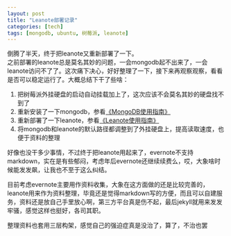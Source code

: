 ```yaml
---
layout: post
title: "Leanote部署记录"
categories: [tech]
tags: [mongodb, ubuntu, 树莓派, leanote]
---
```


倒腾了半天，终于把leanote又重新部署了一下。   
之前部署的leanote总是莫名其妙的问题，一会mongodb起不出来了，一会leanote访问不了了。这次痛下决心，好好整理了一下，接下来再观察观察，看看是否可以稳定运行了。大概总结下干了些啥：   
1. 把树莓派外挂硬盘的启动自动挂载加上了，这次应该不会莫名其妙的硬盘找不到了   
2. 重新安装了一下mongodb，参看[《MongoDB使用指南》](http://home.xuym.me:9000/blog/post/xym_0519_cn@163.com/MongoDB%E4%BD%BF%E7%94%A8%E6%8C%87%E5%8D%97)   
3. 重新部署了一下leanote，参看[《Leanote使用指南》](http://home.xuym.me:9000/blog/post/xym_0519_cn@163.com/Leanote%E4%BD%BF%E7%94%A8%E6%8C%87%E5%8D%97)   
4. 将mongodb和leanote的默认路径都调整到了外挂硬盘上，提高读取速度，也便于资料的整理   

好像也没干多少事情，不过终于把leanote用起来了，evernote不支持markdown，实在是有些郁闷，考虑年后evernote还继续续费么，哎，大象啥时候能发发飙，让我也不至于这么纠结。   

目前考虑evernote主要用作资料收集，大象在这方面做的还是比较完善的，leanote用来作为资料整理，毕竟还是觉得markdown写的方便，而且可以自建服务，资料还是放自己手里放心啊，第三方平台真是伤不起，最后jekyll就用来发发牢骚，感觉这样也挺好，各司其职。   

整理资料也套用三层构架，感觉自己的强迫症真是没治了，算了，不治也罢   

